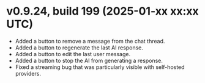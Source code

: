 # v0.9.24, build 199 (2025-01-xx xx:xx UTC)
- Added a button to remove a message from the chat thread.
- Added a button to regenerate the last AI response.
- Added a button to edit the last user message.
- Added a button to stop the AI from generating a response.
- Fixed a streaming bug that was particularly visible with self-hosted providers.